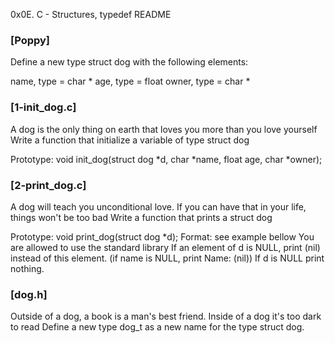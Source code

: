 0x0E. C - Structures, typedef
README
### [Poppy]
Define a new type struct dog with the following elements:

name, type = char *
age, type = float
owner, type = char *

### [1-init_dog.c]
A dog is the only thing on earth that loves you more than you love yourself
Write a function that initialize a variable of type struct dog

Prototype: void init_dog(struct dog *d, char *name, float age, char *owner);
### [2-print_dog.c]
 A dog will teach you unconditional love. If you can have that in your life, things won't be too bad
Write a function that prints a struct dog

Prototype: void print_dog(struct dog *d);
Format: see example bellow
You are allowed to use the standard library
If an element of d is NULL, print (nil) instead of this element. (if name is NULL, print Name: (nil))
If d is NULL print nothing.

### [dog.h]
 Outside of a dog, a book is a man's best friend. Inside of a dog it's too dark to read
Define a new type dog_t as a new name for the type struct dog.

